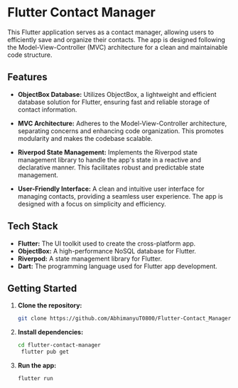 # Flutter Contact Manager

This Flutter application serves as a contact manager, allowing users to efficiently save and organize their contacts. The app is designed following the Model-View-Controller (MVC) architecture for a clean and maintainable code structure.

## Features

- **ObjectBox Database:**
  Utilizes ObjectBox, a lightweight and efficient database solution for Flutter, ensuring fast and reliable storage of contact information.

- **MVC Architecture:**
  Adheres to the Model-View-Controller architecture, separating concerns and enhancing code organization. This promotes modularity and makes the codebase scalable.

- **Riverpod State Management:**
  Implements the Riverpod state management library to handle the app's state in a reactive and declarative manner. This facilitates robust and predictable state management.

- **User-Friendly Interface:**
  A clean and intuitive user interface for managing contacts, providing a seamless user experience. The app is designed with a focus on simplicity and efficiency.

## Tech Stack

- **Flutter:** The UI toolkit used to create the cross-platform app.
- **ObjectBox:** A high-performance NoSQL database for Flutter.
- **Riverpod:** A state management library for Flutter.
- **Dart:** The programming language used for Flutter app development.

## Getting Started

1. **Clone the repository:**

   ```bash
   git clone https://github.com/AbhimanyuT0800/Flutter-Contact_Manager.git
2. **Install dependencies:**

   ```bash
   cd flutter-contact-manager
    flutter pub get
3. **Run the app:**

   ```bash
   flutter run

